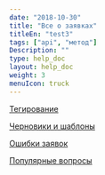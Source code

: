 ```yaml
---
date: "2018-10-30"
title: "Все о заявках"
titleEn: "test3"
tags: ["api", "метод"]
Description: ""
type: help_doc
layout: help_doc
weight: 3
menuIcon: truck
---
```


[Тегирование](/all_orders/tagging/)

[Черновики и шаблоны](/all_orders/templates_and_drafts/)

[Ошибки заявок](/all_orders/errors/)

[Популярные вопросы](/all_orders/popular_questions/)
